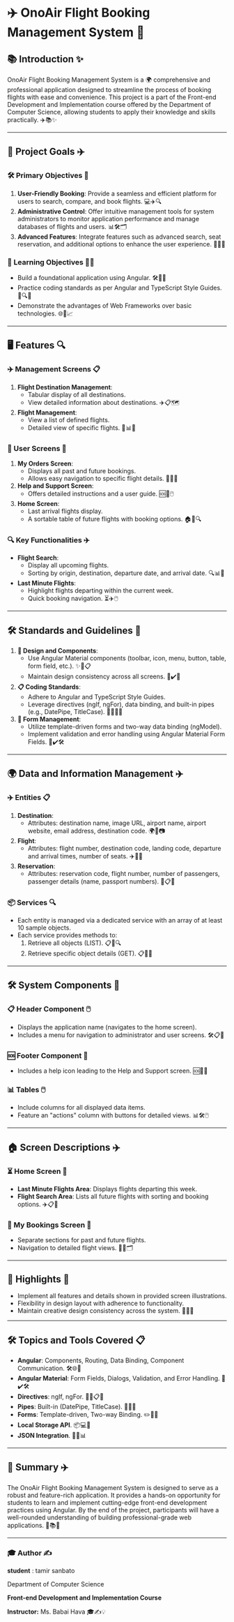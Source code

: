
# ✈️ OnoAir Flight Booking Management System 🛫

## 📚 Introduction ✨
OnoAir Flight Booking Management System is a 🌍 comprehensive and professional application designed to streamline the process of booking flights with ease and convenience. This project is a part of the Front-end Development and Implementation course offered by the Department of Computer Science, allowing students to apply their knowledge and skills practically. ✈️📚✨

---

## 🎯 Project Goals ✈️

### 🛠️ Primary Objectives 💺
1. **User-Friendly Booking**: Provide a seamless and efficient platform for users to search, compare, and book flights. 💻✈️🔍
2. **Administrative Control**: Offer intuitive management tools for system administrators to monitor application performance and manage databases of flights and users. 📊🛠️🗂️
3. **Advanced Features**: Integrate features such as advanced search, seat reservation, and additional options to enhance the user experience. 🚀💺🎯

### 📘 Learning Objectives 🧑‍💻
- Build a foundational application using Angular. 🛠️📘✨
- Practice coding standards as per Angular and TypeScript Style Guides. 📜🔍💡
- Demonstrate the advantages of Web Frameworks over basic technologies. 🌐🚀📈

---

## 🖥️ Features 🔍

### ✈️ Management Screens 📋
1. **Flight Destination Management**:
   - Tabular display of all destinations.
   - View detailed information about destinations. ✈️📋🗺️
2. **Flight Management**:
   - View a list of defined flights.
   - Detailed view of specific flights. 🛫📊📅

### 🛒 User Screens 📂
1. **My Orders Screen**:
   - Displays all past and future bookings.
   - Allows easy navigation to specific flight details. 🛒🛫📂
2. **Help and Support Screen**:
   - Offers detailed instructions and a user guide. 🆘📘🖱️
3. **Home Screen**:
   - Last arrival flights display.
   - A sortable table of future flights with booking options. 🏠📅🔍

### 🔍 Key Functionalities ✈️
- **Flight Search**:
  - Display all upcoming flights.
  - Sorting by origin, destination, departure date, and arrival date. 🔍📊📅
- **Last Minute Flights**:
  - Highlight flights departing within the current week.
  - Quick booking navigation. ⏳✈️🖱️

---

## 🛠️ Standards and Guidelines 📜
1. **🎨 Design and Components**:
   - Use Angular Material components (toolbar, icon, menu, button, table, form field, etc.). ✨📐📋
   - Maintain design consistency across all screens. 🎨✔️📱
2. **📋 Coding Standards**:
   - Adhere to Angular and TypeScript Style Guides.
   - Leverage directives (ngIf, ngFor), data binding, and built-in pipes (e.g., DatePipe, TitleCase). 🧑‍💻📜🔧
3. **📄 Form Management**:
   - Utilize template-driven forms and two-way data binding (ngModel).
   - Implement validation and error handling using Angular Material Form Fields. 📝✔️🛠️

---

## 🌍 Data and Information Management ✈️

### ✈️ Entities 📋
1. **Destination**:
   - Attributes: destination name, image URL, airport name, airport website, email address, destination code. 🌍📧📷
2. **Flight**:
   - Attributes: flight number, destination code, landing code, departure and arrival times, number of seats. ✈️🛫🛬
3. **Reservation**:
   - Attributes: reservation code, flight number, number of passengers, passenger details (name, passport numbers). 🛒📋🛂

### 📦 Services 🔍
- Each entity is managed via a dedicated service with an array of at least 10 sample objects.
- Each service provides methods to:
  1. Retrieve all objects (LIST). 📋📂🔍
  2. Retrieve specific object details (GET). 📋📄🔎

---

## 🛠️ System Components 📱

### 📋 Header Component 🖱️
- Displays the application name (navigates to the home screen).
- Includes a menu for navigation to administrator and user screens. 🛠️📋📱

### 🆘 Footer Component 📩
- Includes a help icon leading to the Help and Support screen. 🆘📩📱

### 📊 Tables 🖱️
- Include columns for all displayed data items.
- Feature an "actions" column with buttons for detailed views. 📊🛠️🖱️

---

## 🏠 Screen Descriptions ✈️

### ⏳ Home Screen 📅
- **Last Minute Flights Area**: Displays flights departing this week.
- **Flight Search Area**: Lists all future flights with sorting and booking options. ✈️📋📅

### 🛒 My Bookings Screen 📂
- Separate sections for past and future flights.
- Navigation to detailed flight views. 🛒📂🗂️

---

## 🌟 Highlights 🎨
- Implement all features and details shown in provided screen illustrations.
- Flexibility in design layout with adherence to functionality.
- Maintain creative design consistency across the system. 🌟🎨✨

---

## 🛠️ Topics and Tools Covered 📋
- **Angular**: Components, Routing, Data Binding, Component Communication. 🛠️🌐🔗
- **Angular Material**: Form Fields, Dialogs, Validation, and Error Handling. 📝✔️🛠️
- **Directives**: ngIf, ngFor. 🧑‍💻📋🔧
- **Pipes**: Built-in (DatePipe, TitleCase). 📅📝🔗
- **Forms**: Template-driven, Two-way Binding. ✏️🔗📄
- **Local Storage API**. 📦💻📂
- **JSON Integration**. 📝💾📊

---

## 🚀 Summary ✈️
The OnoAir Flight Booking Management System is designed to serve as a robust and feature-rich application. It provides a hands-on opportunity for students to learn and implement cutting-edge front-end development practices using Angular. By the end of the project, participants will have a well-rounded understanding of building professional-grade web applications. 🚀📚✨

---

### 🎓 Author ✍️
**student** : tamir sanbato

Department of Computer Science 

**Front-end Development and Implementation Course**

**Instructor:** Ms. Babai Hava 🎓✍️💡
